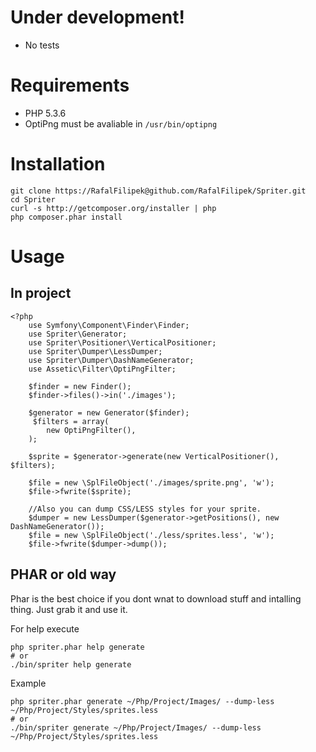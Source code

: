 Under development!
==================

 * No tests

Requirements
============

 * PHP 5.3.6
 * OptiPng must be avaliable in `/usr/bin/optipng`

Installation
============

```
git clone https://RafalFilipek@github.com/RafalFilipek/Spriter.git
cd Spriter
curl -s http://getcomposer.org/installer | php
php composer.phar install
```

Usage
=====

In project
----------

```
<?php
	use Symfony\Component\Finder\Finder;
	use Spriter\Generator;
	use Spriter\Positioner\VerticalPositioner;
	use Spriter\Dumper\LessDumper;
	use Spriter\Dumper\DashNameGenerator;
	use Assetic\Filter\OptiPngFilter;

	$finder = new Finder();
	$finder->files()->in('./images');

	$generator = new Generator($finder);
	 $filters = array(
		new OptiPngFilter(),
	);

	$sprite = $generator->generate(new VerticalPositioner(), $filters);

	$file = new \SplFileObject('./images/sprite.png', 'w');
	$file->fwrite($sprite);

	//Also you can dump CSS/LESS styles for your sprite.
	$dumper = new LessDumper($generator->getPositions(), new DashNameGenerator());
	$file = new \SplFileObject('./less/sprites.less', 'w');
	$file->fwrite($dumper->dump());
```

PHAR or old way
---------------

Phar is the best choice if you dont wnat to download stuff and intalling thing. Just grab it and use it.

For help execute

```
php spriter.phar help generate
# or
./bin/spriter help generate
```


Example

```
php spriter.phar generate ~/Php/Project/Images/ --dump-less ~/Php/Project/Styles/sprites.less
# or
./bin/spriter generate ~/Php/Project/Images/ --dump-less ~/Php/Project/Styles/sprites.less
```
